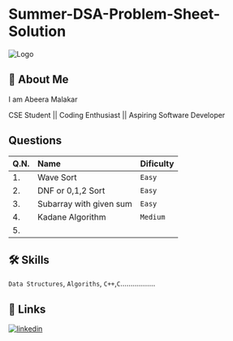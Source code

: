 # Summer-DSA-Problem-Sheet-Solution



![Logo](https://media.geeksforgeeks.org/wp-content/cdn-uploads/gfg_200x200-min.png)


## 🚀 About Me
I am Abeera Malakar

CSE Student || Coding Enthusiast || Aspiring Software Developer


## Questions



|Q.N.|  Name | Dificulty     |  
| :-------- | :------- | :------------------------- |
|1. |Wave Sort | `Easy` | 
|2. |DNF or 0,1,2 Sort|`Easy`|
|3. |Subarray with given sum|`Easy`|
|4. |Kadane Algorithm|`Medium`|
|5. |


## 🛠 Skills
`Data Structures`, `Algoriths`, `C++`,`C`.................



## 🔗 Links

[![linkedin](https://img.shields.io/badge/linkedin-0A66C2?style=for-the-badge&logo=linkedin&logoColor=white)](https://www.linkedin.com/in/abeera-malakar-28b6251b6)
